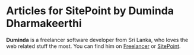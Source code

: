 # Articles for SitePoint by Duminda Dharmakeerthi
**Duminda** is a freelancer software developer from Sri Lanka, who loves the web related stuff the most. You can find him on [Freelancer](https://www.freelancer.com/u/dumindalk.html) or [SitePoint](https://www.sitepoint.com/premium/users/dumindadharmakeerthi).

